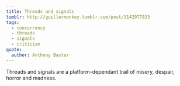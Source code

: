 ```yaml
---
title: Threads and signals
tumblr: http://guillermonkey.tumblr.com/post/3142977833
tags:
  - concurrency
  - threads
  - signals
  - criticism
quote:
  author: Anthony Baxter
---
```


Threads and signals are a platform-dependant trail of misery, despair, horror and madness.
